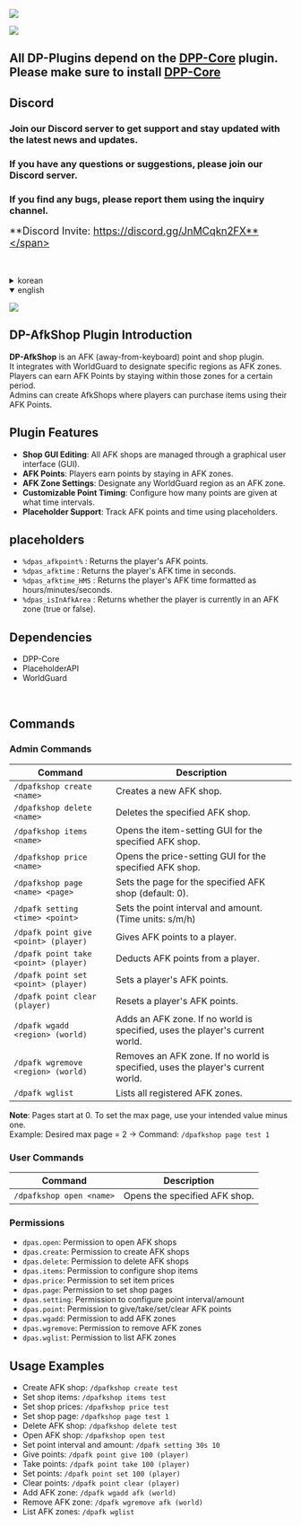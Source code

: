 ![](https://dpnw.site/assets/img/logo_white.png)

![](https://dpnw.site/assets/img/desc_card/dppcore.jpg)

## All DP-Plugins depend on the [DPP-Core](https://dpnw.site/plugin.html?plugin=DPP-Core) plugin. <br>Please make sure to install [DPP-Core](https://dpnw.site/plugin.html?plugin=DPP-Core)

## Discord
### Join our Discord server to get support and stay updated with the latest news and updates.

### If you have any questions or suggestions, please join our Discord server.

### If you find any bugs, please report them using the inquiry channel.

<span style="font-size: 18px;">**Discord Invite: https://discord.gg/JnMCqkn2FX**</span>

<br>
<br>

<details>
	<summary>korean</summary>

![](https://dpnw.site/assets/img/desc_card/desc.jpg)

## DP-AfkShop 플러그인 소개
DP-AfkShop은 잠수 포인트&상점 플러그인입니다.<br>
월드가드와 연동하여 원하는 구역을 AFK 구역으로 설정합니다.<br>
유저들은 해당 구역에서 일정 시간 머무르면 AFK Point를 획득할 수 있습니다.<br>
AfkShop을 만들어 유저들이 AfkPoint로 아이템을 구매할 수 있습니다.<br>

## 플러그인 특징
- **상점 GUI 편집**: 모든 잠수 상점은 GUI로 편집합니다.
- **잠수 포인트** : 잠수 구역에 머무르면 획득 가능합니다.
- **잠수 구역 설정**: 원하는 월드의 Region을 잠수 구역으로 설정할 수 있습니다.
- **시간당 포인트 설정**: 원하는 시간마다 원하는 포인트를 획득하도록 설정할 수 있습니다.
- **플레이스홀더 지원**: 잠수 포인트와 잠수 시간을 플레이스홀더로 확인가능합니다. 

## 플레이스홀더
- `%dpas_afkpoint%` : 플레이어의 잠수 포인트를 반환합니다.
- `%dpas_afktime` : 플레이어의 잠수 시간을 초 단위로 반환합니다.
- `%dpas_afktime_HMS` : 플레이어의 잠수 시간을 시/분/초 포멧으로 반환합니다.
- `%dpas_isInAfkArea` : 플레이어가 현재 잠수 구역에 있는지 여부를 반환합니다.

## 의존성
- DPP-Core
- PlaceholderAPI
- WorldGuard

<br>
<br>

![](https://dpnw.site/assets/img/desc_card/cmd-perm.jpg)

## 명령어
### 관리자 명령어
| 명령어                                  | 설명                                                  |
|--------------------------------------|-----------------------------------------------------|
| `/dpafkshop create <name>`           | 잠수 상점을 생성합니다.                                       |
| `/dpafkshop delete <name>`           | 잠수 상점을 삭제합니다.                                       |
| `/dpafkshop items <name>`            | 잠수 상점의 아이템을 설정하는 GUI를 엽니다.                          |
| `/dpafkshop price <name>`            | 잠수 상점의 가격을 설정하는 GUI를 엽니다.                           |
| `/dpafkshop page <name> <page>`      | 잠수 상점의 페이지를 설정합니다. (기본 값 : 0)                       |
| `/dpafk setting <time> <point>`      | 잠수 포인트의 지급 주기와 지급량을 설정합니다. (시간 단위: s/m/h)           |
| `/dpafk point give <point> (player)` | 잠수 포인트를 지급합니다.                                      |
| `/dpafk point take <point> (player)` | 잠수 포인트를 차감합니다.                                      |
| `/dpafk point set <point> (player)`  | 잠수 포인트를 설정합니다.                                      |
| `/dpafk point clear (player)`        | 잠수 포인트를 초기화합니다.                                     |
| `/dpafk wgadd <region> (world)`      | 잠수 구역을 추가합니다. (월드를 입력하지 않으면 현재 플레이어의 월드를 기본으로 합니다.) |
| `/dpafk wgremove <region> (world)`   | 잠수 구역을 제거합니다. (월드를 입력하지 않으면 현재 플레이어의 월드를 기본으로 합니다.) |
| `/dpafk wglist`                      | 잠수 구역 목록을 확인합니다.                                    |
**주의사항**: 페이지는 0부터 시작입니다. 본인이 설정하고 싶은 최대 페이지에 -1을 한 값을 사용하십시오.
ex) 설정하고 싶은 최대 페이지 : 2 => 명령어 사용 : `/dpafkshop page test 1`

### 유저 명령어
| 명령어                             | 설명                                     |
|---------------------------------|----------------------------------------|
| `/dpafkshop open <name>`        | 잠수 상점을 엽니다.                            |

### 권한
- `dpas.open`: 잠수 상점 오픈 권한
- `dpas.create`: 잠수 상점 생성 권한
- `dpas.delete`: 잠수 상점 삭제 권한
- `dpas.items`: 잠수 상점 아이템 설정 권한
- `dpas.price`: 잠수 상점 가격 설정 권한
- `dpas.page`: 잠수 상점 페이지 설정 권한
- `dpas.setting`: 잠수 포인트 지급 주기 및 지급량 설정 권한
- `dpas.point`: 잠수 포인트 지급/차감/설정/초기화 권한
- `dpas.wgadd`: 잠수 구역 추가 권한
- `dpas.wgremove`: 잠수 구역 제거 권한
- `dpas.wglist`: 잠수 구역 목록 확인 권한

## 사용법 예시
- 잠수 상점 생성: `/dpafkshop create test`
- 잠수 상점 아이템 설정: `/dpafkshop items test`
- 잠수 상점 가격 설정: `/dpafkshop price test`
- 잠수 상점 페이지 설정: `/dpafkshop page test 1`
- 잠수 상점 삭제: `/dpafkshop delete test`
- 잠수 상점 오픈: `/dpafkshop open test`
- 잠수 포인트 지급 주기와 지급량 설정 : `/dpafk setting 30s 10`
- 잠수 포인트 지급 : `/dpafk point give 100 (player)`
- 잠수 포인트 차감 : `/dpafk point take 100 (player)`
- 잠수 포인트 설정 : `/dpafk point set 100 (player)`
- 잠수 포인트 초기화 : `/dpafk point clear (player)`
- 잠수 구역 추가 : `/dpafk wgadd afk (world)`
- 잠수 구역 제거 : `/dpafk wgremove afk (world)`
- 잠수 구역 목록 확인 : `/dpafk wglist`


</details>

<details open>
	<summary>english</summary>

![](https://dpnw.site/assets/img/desc_card/desc.jpg)
## DP-AfkShop Plugin Introduction
**DP-AfkShop** is an AFK (away-from-keyboard) point and shop plugin.  
It integrates with WorldGuard to designate specific regions as AFK zones.  
Players can earn AFK Points by staying within those zones for a certain period.  
Admins can create AfkShops where players can purchase items using their AFK Points.

## Plugin Features
- **Shop GUI Editing**: All AFK shops are managed through a graphical user interface (GUI).
- **AFK Points**: Players earn points by staying in AFK zones.
- **AFK Zone Settings**: Designate any WorldGuard region as an AFK zone.
- **Customizable Point Timing**: Configure how many points are given at what time intervals.
- **Placeholder Support**: Track AFK points and time using placeholders.

## placeholders
- `%dpas_afkpoint%` : Returns the player's AFK points.
- `%dpas_afktime` : Returns the player's AFK time in seconds.
- `%dpas_afktime_HMS` : Returns the player's AFK time formatted as hours/minutes/seconds.
- `%dpas_isInAfkArea` : Returns whether the player is currently in an AFK zone (true or false).

## Dependencies
- DPP-Core
- PlaceholderAPI
- WorldGuard

<br>

## Commands
### Admin Commands
| Command                                 | Description                                                                 |
|----------------------------------------|-----------------------------------------------------------------------------|
| `/dpafkshop create <name>`             | Creates a new AFK shop.                                                    |
| `/dpafkshop delete <name>`             | Deletes the specified AFK shop.                                            |
| `/dpafkshop items <name>`              | Opens the item-setting GUI for the specified AFK shop.                     |
| `/dpafkshop price <name>`              | Opens the price-setting GUI for the specified AFK shop.                    |
| `/dpafkshop page <name> <page>`        | Sets the page for the specified AFK shop (default: 0).                     |
| `/dpafk setting <time> <point>`        | Sets the point interval and amount. (Time units: s/m/h)                    |
| `/dpafk point give <point> (player)`   | Gives AFK points to a player.                                              |
| `/dpafk point take <point> (player)`   | Deducts AFK points from a player.                                          |
| `/dpafk point set <point> (player)`    | Sets a player's AFK points.                                                |
| `/dpafk point clear (player)`          | Resets a player's AFK points.                                              |
| `/dpafk wgadd <region> (world)`        | Adds an AFK zone. If no world is specified, uses the player's current world. |
| `/dpafk wgremove <region> (world)`     | Removes an AFK zone. If no world is specified, uses the player's current world. |
| `/dpafk wglist`                        | Lists all registered AFK zones.                                            |

**Note**: Pages start at 0. To set the max page, use your intended value minus one.  
Example: Desired max page = 2 → Command: `/dpafkshop page test 1`

### User Commands
| Command                      | Description                        |
|-----------------------------|------------------------------------|
| `/dpafkshop open <name>`    | Opens the specified AFK shop.      |

### Permissions
- `dpas.open`: Permission to open AFK shops
- `dpas.create`: Permission to create AFK shops
- `dpas.delete`: Permission to delete AFK shops
- `dpas.items`: Permission to configure shop items
- `dpas.price`: Permission to set item prices
- `dpas.page`: Permission to set shop pages
- `dpas.setting`: Permission to configure point interval/amount
- `dpas.point`: Permission to give/take/set/clear AFK points
- `dpas.wgadd`: Permission to add AFK zones
- `dpas.wgremove`: Permission to remove AFK zones
- `dpas.wglist`: Permission to list AFK zones

## Usage Examples
- Create AFK shop: `/dpafkshop create test`
- Set shop items: `/dpafkshop items test`
- Set shop prices: `/dpafkshop price test`
- Set shop page: `/dpafkshop page test 1`
- Delete AFK shop: `/dpafkshop delete test`
- Open AFK shop: `/dpafkshop open test`
- Set point interval and amount: `/dpafk setting 30s 10`
- Give points: `/dpafk point give 100 (player)`
- Take points: `/dpafk point take 100 (player)`
- Set points: `/dpafk point set 100 (player)`
- Clear points: `/dpafk point clear (player)`
- Add AFK zone: `/dpafk wgadd afk (world)`
- Remove AFK zone: `/dpafk wgremove afk (world)`
- List AFK zones: `/dpafk wglist`
</details>

<br>
<br>
